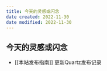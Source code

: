 ```yaml
---
title: 今天的灵感或闪念
date created: 2022-11-30
date modified: 2022-11-30
---
```


## 今天的灵感或闪念

- [[本站发布指南]] 更新Quartz发布记录

